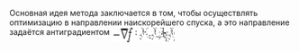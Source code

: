 Основная идея метода заключается в том, чтобы осуществлять оптимизацию в направлении наискорейшего спуска, а это направление задаётся антиградиентом <img src="/readd/1.gif?invert_in_darkmode&sanitize=true" align=middle width=40.848120499999986pt height=25.76175259999998pt/>:
<img src="/readd/2.gif?invert_in_darkmode&sanitize=true" align=middle width=62.848120499999986pt height=26.76175259999998pt/>
